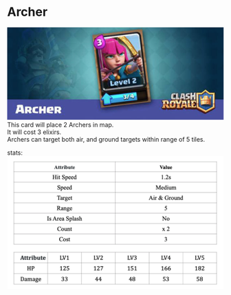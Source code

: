 # Archer

![Archer Card](../cards/Archer.png)<br>
This card will place 2 Archers in map.<br>
It will cost 3 elixirs.<br>
Archers can target both air, and ground targets within range of 5 tiles. <br>

stats: <br>
![Barbarians Stats](../stats/Archer.png)
